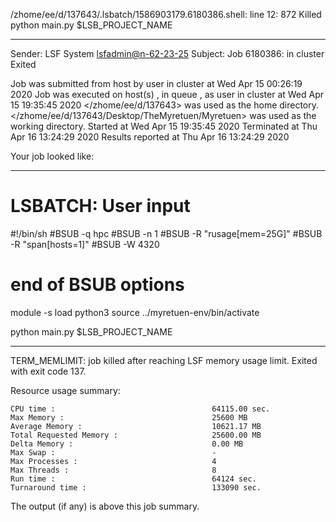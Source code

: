 /zhome/ee/d/137643/.lsbatch/1586903179.6180386.shell: line 12:   872 Killed                  python main.py $LSB_PROJECT_NAME

------------------------------------------------------------
Sender: LSF System <lsfadmin@n-62-23-25>
Subject: Job 6180386: <NNAgent186000-IMP-sample-length10-hist10> in cluster <dcc> Exited

Job <NNAgent186000-IMP-sample-length10-hist10> was submitted from host <n-62-30-6> by user <s183905> in cluster <dcc> at Wed Apr 15 00:26:19 2020
Job was executed on host(s) <n-62-23-25>, in queue <hpc>, as user <s183905> in cluster <dcc> at Wed Apr 15 19:35:45 2020
</zhome/ee/d/137643> was used as the home directory.
</zhome/ee/d/137643/Desktop/TheMyretuen/Myretuen> was used as the working directory.
Started at Wed Apr 15 19:35:45 2020
Terminated at Thu Apr 16 13:24:29 2020
Results reported at Thu Apr 16 13:24:29 2020

Your job looked like:

------------------------------------------------------------
# LSBATCH: User input
#!/bin/sh
#BSUB -q hpc
#BSUB -n 1
#BSUB -R "rusage[mem=25G]"
#BSUB -R "span[hosts=1]"
#BSUB -W 4320
# end of BSUB options

module -s load python3
source ../myretuen-env/bin/activate

python main.py $LSB_PROJECT_NAME


------------------------------------------------------------

TERM_MEMLIMIT: job killed after reaching LSF memory usage limit.
Exited with exit code 137.

Resource usage summary:

    CPU time :                                   64115.00 sec.
    Max Memory :                                 25600 MB
    Average Memory :                             10621.17 MB
    Total Requested Memory :                     25600.00 MB
    Delta Memory :                               0.00 MB
    Max Swap :                                   -
    Max Processes :                              4
    Max Threads :                                8
    Run time :                                   64124 sec.
    Turnaround time :                            133090 sec.

The output (if any) is above this job summary.

